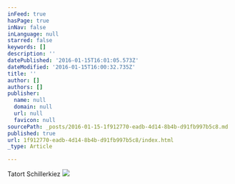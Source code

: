```yaml
---
inFeed: true
hasPage: true
inNav: false
inLanguage: null
starred: false
keywords: []
description: ''
datePublished: '2016-01-15T16:01:05.573Z'
dateModified: '2016-01-15T16:00:32.735Z'
title: ''
author: []
authors: []
publisher:
  name: null
  domain: null
  url: null
  favicon: null
sourcePath: _posts/2016-01-15-1f912770-eadb-4d14-8b4b-d91fb997b5c8.md
published: true
url: 1f912770-eadb-4d14-8b4b-d91fb997b5c8/index.html
_type: Article

---
```

Tatort Schillerkiez
![](https://the-grid-user-content.s3-us-west-2.amazonaws.com/7eedff41-748e-497a-b4a8-ceedaced4fcb.JPG)